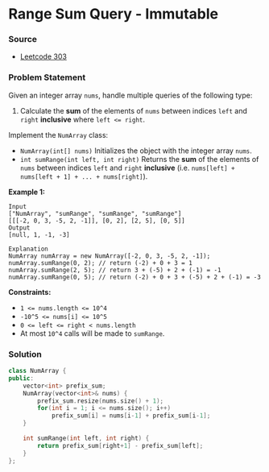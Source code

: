 # Range Sum Query - Immutable

### Source

* [Leetcode 303](https://leetcode.com/problems/range-sum-query-immutable/)

### Problem Statement

Given an integer array `nums`, handle multiple queries of the following type:

1. Calculate the **sum** of the elements of `nums` between indices `left` and `right` **inclusive** where `left <= right`.

Implement the `NumArray` class:

* `NumArray(int[] nums)` Initializes the object with the integer array `nums`.
* `int sumRange(int left, int right)` Returns the **sum** of the elements of `nums` between indices `left` and `right` **inclusive** \(i.e. `nums[left] + nums[left + 1] + ... + nums[right]`\).

**Example 1:**

```text
Input
["NumArray", "sumRange", "sumRange", "sumRange"]
[[[-2, 0, 3, -5, 2, -1]], [0, 2], [2, 5], [0, 5]]
Output
[null, 1, -1, -3]

Explanation
NumArray numArray = new NumArray([-2, 0, 3, -5, 2, -1]);
numArray.sumRange(0, 2); // return (-2) + 0 + 3 = 1
numArray.sumRange(2, 5); // return 3 + (-5) + 2 + (-1) = -1
numArray.sumRange(0, 5); // return (-2) + 0 + 3 + (-5) + 2 + (-1) = -3
```

**Constraints:**

* `1 <= nums.length <= 10^4`
* `-10^5 <= nums[i] <= 10^5`
* `0 <= left <= right < nums.length`
* At most `10^4` calls will be made to `sumRange`.

### Solution

```cpp
class NumArray {
public:
    vector<int> prefix_sum;
    NumArray(vector<int>& nums) {
        prefix_sum.resize(nums.size() + 1);
        for(int i = 1; i <= nums.size(); i++)
            prefix_sum[i] = nums[i-1] + prefix_sum[i-1];
    }
    
    int sumRange(int left, int right) {
        return prefix_sum[right+1] - prefix_sum[left];
    }
};
```

